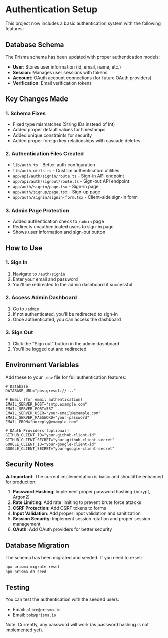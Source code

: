 # Authentication Setup

This project now includes a basic authentication system with the following features:

## Database Schema

The Prisma schema has been updated with proper authentication models:

- **User**: Stores user information (id, email, name, etc.)
- **Session**: Manages user sessions with tokens
- **Account**: OAuth account connections (for future OAuth providers)
- **Verification**: Email verification tokens

## Key Changes Made

### 1. Schema Fixes
- Fixed type mismatches (String IDs instead of Int)
- Added proper default values for timestamps
- Added unique constraints for security
- Added proper foreign key relationships with cascade deletes

### 2. Authentication Files Created
- `lib/auth.ts` - Better-auth configuration
- `lib/auth-utils.ts` - Custom authentication utilities
- `app/api/auth/signin/route.ts` - Sign-in API endpoint
- `app/api/auth/signout/route.ts` - Sign-out API endpoint
- `app/auth/signin/page.tsx` - Sign-in page
- `app/auth/signup/page.tsx` - Sign-up page
- `app/auth/signin/signin-form.tsx` - Client-side sign-in form

### 3. Admin Page Protection
- Added authentication check to `/admin` page
- Redirects unauthenticated users to sign-in page
- Shows user information and sign-out button

## How to Use

### 1. Sign In
1. Navigate to `/auth/signin`
2. Enter your email and password
3. You'll be redirected to the admin dashboard if successful

### 2. Access Admin Dashboard
1. Go to `/admin`
2. If not authenticated, you'll be redirected to sign-in
3. Once authenticated, you can access the dashboard

### 3. Sign Out
1. Click the "Sign out" button in the admin dashboard
2. You'll be logged out and redirected

## Environment Variables

Add these to your `.env` file for full authentication features:

```env
# Database
DATABASE_URL="postgresql://..."

# Email (for email authentication)
EMAIL_SERVER_HOST="smtp.example.com"
EMAIL_SERVER_PORT=587
EMAIL_SERVER_USER="your-email@example.com"
EMAIL_SERVER_PASSWORD="your-password"
EMAIL_FROM="noreply@example.com"

# OAuth Providers (optional)
GITHUB_CLIENT_ID="your-github-client-id"
GITHUB_CLIENT_SECRET="your-github-client-secret"
GOOGLE_CLIENT_ID="your-google-client-id"
GOOGLE_CLIENT_SECRET="your-google-client-secret"
```

## Security Notes

⚠️ **Important**: The current implementation is basic and should be enhanced for production:

1. **Password Hashing**: Implement proper password hashing (bcrypt, Argon2)
2. **Rate Limiting**: Add rate limiting to prevent brute force attacks
3. **CSRF Protection**: Add CSRF tokens to forms
4. **Input Validation**: Add proper input validation and sanitization
5. **Session Security**: Implement session rotation and proper session management
6. **OAuth**: Add OAuth providers for better security

## Database Migration

The schema has been migrated and seeded. If you need to reset:

```bash
npx prisma migrate reset
npx prisma db seed
```

## Testing

You can test the authentication with the seeded users:
- Email: `alice@prisma.io`
- Email: `bob@prisma.io`

Note: Currently, any password will work (as password hashing is not implemented yet). 